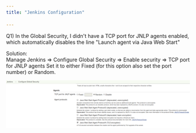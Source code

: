 ```yaml
---
title: "Jenkins Configuration"

---
```


Q1) In the Global Security, I didn't have a TCP port for JNLP agents enabled, which automatically disables the line "Launch agent via Java Web Start"

Solution:  
Manage Jenkins => Configure Global Security => Enable security => TCP port for JNLP agents Set it to either Fixed (for this option also set the port number) or Random.

![enable-jnlp-agent](/images/Jenkins/enable-jnlp-agents.png)
